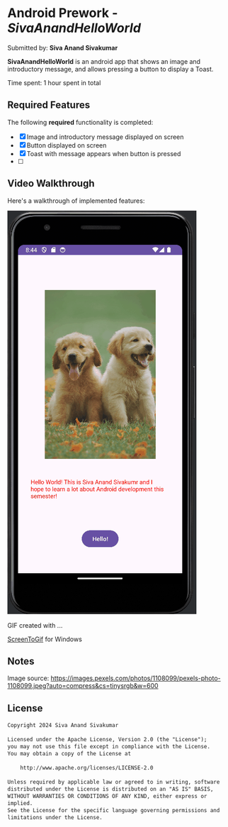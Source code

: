 # Android Prework - *SivaAnandHelloWorld*

Submitted by: **Siva Anand Sivakumar**

**SivaAnandHelloWorld** is an android app that shows an image and introductory message, and allows pressing a button to display a Toast. 

Time spent: 1 hour spent in total

## Required Features

The following **required** functionality is completed:

* [x] Image and introductory message displayed on screen
* [x] Button displayed on screen
* [x] Toast with message appears when button is pressed
* [ ] 
## Video Walkthrough

Here's a walkthrough of implemented features:

<img src='https://github.com/sivaanand13/HelloWorld/blob/master/walkthrough.gif' title='Video Walkthrough' width='' alt='Video Walkthrough' />

GIF created with ...  

[ScreenToGif](https://www.screentogif.com/) for Windows

## Notes

Image source: https://images.pexels.com/photos/1108099/pexels-photo-1108099.jpeg?auto=compress&cs=tinysrgb&w=600

## License

    Copyright 2024 Siva Anand Sivakumar

    Licensed under the Apache License, Version 2.0 (the "License");
    you may not use this file except in compliance with the License.
    You may obtain a copy of the License at

        http://www.apache.org/licenses/LICENSE-2.0

    Unless required by applicable law or agreed to in writing, software
    distributed under the License is distributed on an "AS IS" BASIS,
    WITHOUT WARRANTIES OR CONDITIONS OF ANY KIND, either express or implied.
    See the License for the specific language governing permissions and
    limitations under the License.
